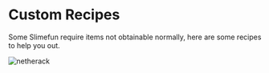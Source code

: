 # Custom Recipes

Some Slimefun require items not obtainable normally, here are some recipes to help you out.

![netherack](https://chew.pw/images/recipeone.png)
